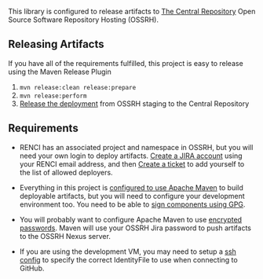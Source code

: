 This library is configured to release artifacts to [The Central Repository](http://central.sonatype.org/) Open Source Software Repository Hosting (OSSRH).

## Releasing Artifacts
If you have all of the requirements fulfilled, this project is easy to release using the Maven Release Plugin


1. `mvn release:clean release:prepare`
1. `mvn release:perform`
1. [Release the deployment](http://central.sonatype.org/pages/releasing-the-deployment.html) from OSSRH staging to the Central Repository

## Requirements

* RENCI has an associated project and namespace in OSSRH, but you will need your own login to deploy artifacts.  [Create a JIRA account](https://issues.sonatype.org/secure/Signup!default.jspa) using your RENCI email address, and then [Create a ticket](https://issues.sonatype.org/secure/CreateIssue.jspa?pid=10134) to add yourself to the list of allowed deployers.

* Everything in this project is [configured to use Apache Maven](http://central.sonatype.org/pages/apache-maven.html) to build deployable artifacts, but you will need to configure your development environment too. You need to be able to [sign components using GPG](http://central.sonatype.org/pages/working-with-pgp-signatures.html). 

* You will probably want to configure Apache Maven to use [encrypted passwords](https://maven.apache.org/guides/mini/guide-encryption.html).  Maven will use your OSSRH Jira password to push artifacts to the OSSRH Nexus server.

* If you are using the development VM, you may need to setup a [ssh config](http://nerderati.com/2011/03/17/simplify-your-life-with-an-ssh-config-file/) to specify the correct IdentityFile to use when connecting to GitHub.
